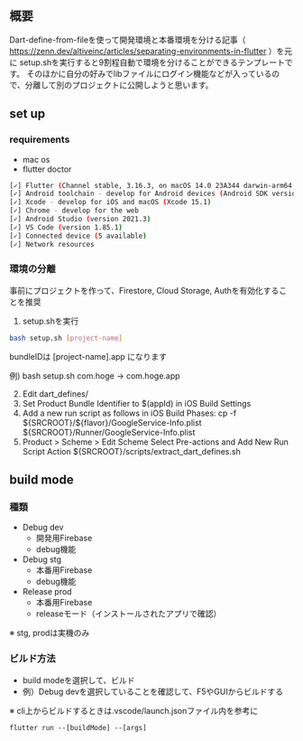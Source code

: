 ## 概要
Dart-define-from-fileを使って開発環境と本番環境を分ける記事（ https://zenn.dev/altiveinc/articles/separating-environments-in-flutter ）を元に
setup.shを実行すると9割程自動で環境を分けることができるテンプレートです。
そのほかに自分の好みでlibファイルにログイン機能などが入っているので、分離して別のプロジェクトに公開しようと思います。


## set up
### requirements
- mac os
- flutter doctor
``` bash
[✓] Flutter (Channel stable, 3.16.3, on macOS 14.0 23A344 darwin-arm64, locale ja-JP)
[✓] Android toolchain - develop for Android devices (Android SDK version 32.1.0-rc1)
[✓] Xcode - develop for iOS and macOS (Xcode 15.1)
[✓] Chrome - develop for the web
[✓] Android Studio (version 2021.3)
[✓] VS Code (version 1.85.1)
[✓] Connected device (5 available)
[✓] Network resources
```

### 環境の分離
事前にプロジェクトを作って、Firestore, Cloud Storage, Authを有効化することを推奨
1. setup.shを実行
``` bash
bash setup.sh [project-name]
```
bundleIDは [project-name].app になります

例) bash setup.sh com.hoge → com.hoge.app

2. Edit dart_defines/
3. Set Product Bundle Identifier to $(appId) in iOS Build Settings
4. Add a new run script as follows in iOS Build Phases:
    cp -f \${SRCROOT}/\${flavor}/GoogleService-Info.plist \${SRCROOT}/Runner/GoogleService-Info.plist
5. Product > Scheme > Edit Scheme
   Select Pre-actions and Add New Run Script Action
    \${SRCROOT}/scripts/extract_dart_defines.sh

## build mode
### 種類
- Debug dev
  - 開発用Firebase
  - debug機能
- Debug stg
  - 本番用Firebase
  - debug機能
- Release prod
  - 本番用Firebase
  - releaseモード（インストールされたアプリで確認）

※ stg, prodは実機のみ

### ビルド方法
- build modeを選択して、ビルド
- 例）Debug devを選択していることを確認して、F5やGUIからビルドする

※ cli上からビルドするときは.vscode/launch.jsonファイル内を参考に
```
flutter run --[buildMode] --[args]
```
